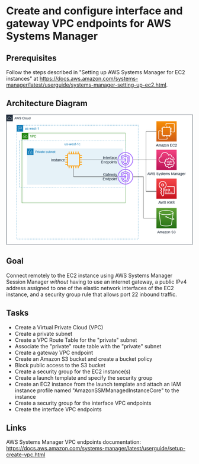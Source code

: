 # Create and configure interface and gateway VPC endpoints for AWS Systems Manager

## Prerequisites
Follow the steps described in "Setting up AWS Systems Manager for EC2 instances" at https://docs.aws.amazon.com/systems-manager/latest/userguide/systems-manager-setting-up-ec2.html.

## Architecture Diagram
![VPC_endpoints_for_AWS_SSM](./Pictures/Systems_Manager_VPC_endpoints.png)

## Goal
Connect remotely to the EC2 instance using AWS Systems Manager Session Manager *without* having to use an internet gateway, a public IPv4 address assigned to one of the elastic network interfaces of the EC2 instance, and a security group rule that allows port 22 inbound traffic.

## Tasks
- Create a Virtual Private Cloud (VPC)
- Create a private subnet
- Create a VPC Route Table for the "private" subnet
- Associate the "private" route table with the "private" subnet
- Create a gateway VPC endpoint
- Create an Amazon S3 bucket and create a bucket policy
- Block public access to the S3 bucket
- Create a security group for the EC2 instance(s)
- Create a launch template and specify the security group 
- Create an EC2 instance from the launch template and attach an IAM instance profile named "AmazonSSMManagedInstanceCore" to the instance
- Create a security group for the interface VPC endpoints
- Create the interface VPC endpoints

## Links
AWS Systems Manager VPC endpoints documentation: https://docs.aws.amazon.com/systems-manager/latest/userguide/setup-create-vpc.html